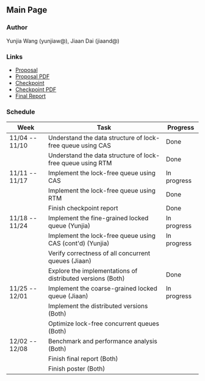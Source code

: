 ## Main Page

### Author

Yunjia Wang (yunjiaw@), Jiaan Dai (jiaand@)

### Links

* [Proposal](doc/proposal)
* [Proposal PDF](doc/proposal.pdf)
* [Checkpoint](doc/checkpoint)
* [Checkpoint PDF](doc/checkpoint.pdf)
* [Final Report](doc/final)

### Schedule

| Week           | Task                                                        | Progress    |
|----------------|-------------------------------------------------------------|-------------|
| 11/04 -- 11/10 | Understand the data structure of lock-free queue using CAS  | Done        |
|                | Understand the data structure of lock-free queue using RTM  | Done        |
| 11/11 -- 11/17 | Implement the lock-free queue using CAS                     | In progress |
|                | Implement the lock-free queue using RTM                     | Done        |
|                | Finish checkpoint report                                    | Done        |
| 11/18 -- 11/24 | Implement the fine-grained locked queue (Yunjia)            | In progress |
|                | Implement the lock-free queue using CAS (cont'd) (Yunjia)   | In progress |
|                | Verify correctness of all concurrent queues (Jiaan)         |             |
|                | Explore the implementations of distributed versions (Both)  | Done        |
| 11/25 -- 12/01 | Implement the coarse-grained locked queue (Jiaan)           | In progress |
|                | Implement the distributed versions (Both)                   |             |
|                | Optimize lock-free concurrent queues (Both)                 |             |
| 12/02 -- 12/08 | Benchmark and performance analysis (Both)                   |             |
|                | Finish final report (Both)                                  |             |
|                | Finish poster (Both)                                        |             |
